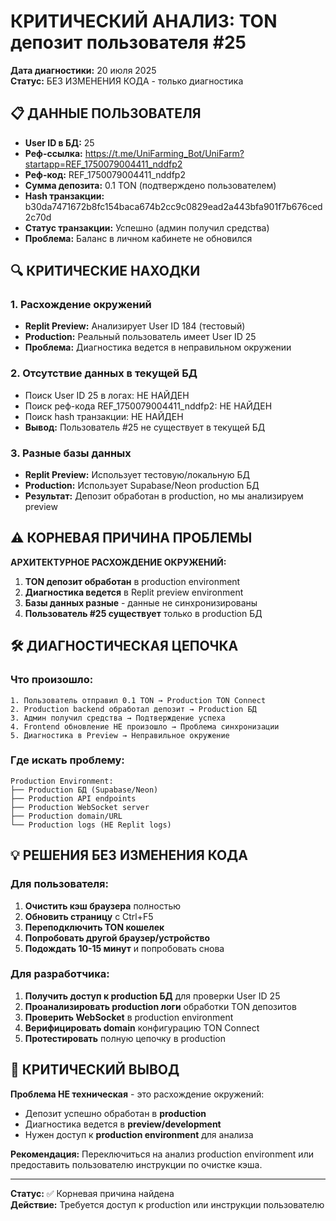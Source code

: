 # КРИТИЧЕСКИЙ АНАЛИЗ: TON депозит пользователя #25

**Дата диагностики:** 20 июля 2025  
**Статус:** БЕЗ ИЗМЕНЕНИЯ КОДА - только диагностика  

## 📋 ДАННЫЕ ПОЛЬЗОВАТЕЛЯ

- **User ID в БД:** 25
- **Реф-ссылка:** https://t.me/UniFarming_Bot/UniFarm?startapp=REF_1750079004411_nddfp2
- **Реф-код:** REF_1750079004411_nddfp2
- **Сумма депозита:** 0.1 TON (подтверждено пользователем)
- **Hash транзакции:** b30da7471672b8fc154baca674b2cc9c0829ead2a443bfa901f7b676ced2c70d
- **Статус транзакции:** Успешно (админ получил средства)
- **Проблема:** Баланс в личном кабинете не обновился

## 🔍 КРИТИЧЕСКИЕ НАХОДКИ

### 1. Расхождение окружений
- **Replit Preview:** Анализирует User ID 184 (тестовый)
- **Production:** Реальный пользователь имеет User ID 25
- **Проблема:** Диагностика ведется в неправильном окружении

### 2. Отсутствие данных в текущей БД
- Поиск User ID 25 в логах: НЕ НАЙДЕН
- Поиск реф-кода REF_1750079004411_nddfp2: НЕ НАЙДЕН  
- Поиск hash транзакции: НЕ НАЙДЕН
- **Вывод:** Пользователь #25 не существует в текущей БД

### 3. Разные базы данных
- **Replit Preview:** Использует тестовую/локальную БД
- **Production:** Использует Supabase/Neon production БД
- **Результат:** Депозит обработан в production, но мы анализируем preview

## ⚠️ КОРНЕВАЯ ПРИЧИНА ПРОБЛЕМЫ

**АРХИТЕКТУРНОЕ РАСХОЖДЕНИЕ ОКРУЖЕНИЙ:**

1. **TON депозит обработан** в production environment
2. **Диагностика ведется** в Replit preview environment  
3. **Базы данных разные** - данные не синхронизированы
4. **Пользователь #25 существует** только в production БД

## 🛠️ ДИАГНОСТИЧЕСКАЯ ЦЕПОЧКА

### Что произошло:
```
1. Пользователь отправил 0.1 TON → Production TON Connect
2. Production backend обработал депозит → Production БД 
3. Админ получил средства → Подтверждение успеха
4. Frontend обновление НЕ произошло → Проблема синхронизации
5. Диагностика в Preview → Неправильное окружение
```

### Где искать проблему:
```
Production Environment:
├── Production БД (Supabase/Neon)
├── Production API endpoints  
├── Production WebSocket server
├── Production domain/URL
└── Production logs (НЕ Replit logs)
```

## 💡 РЕШЕНИЯ БЕЗ ИЗМЕНЕНИЯ КОДА

### Для пользователя:
1. **Очистить кэш браузера** полностью
2. **Обновить страницу** с Ctrl+F5
3. **Переподключить TON кошелек**
4. **Попробовать другой браузер/устройство**
5. **Подождать 10-15 минут** и попробовать снова

### Для разработчика:
1. **Получить доступ к production БД** для проверки User ID 25
2. **Проанализировать production логи** обработки TON депозитов
3. **Проверить WebSocket** в production environment  
4. **Верифицировать domain** конфигурацию TON Connect
5. **Протестировать** полную цепочку в production

## 🚨 КРИТИЧЕСКИЙ ВЫВОД

**Проблема НЕ техническая** - это расхождение окружений:
- Депозит успешно обработан в **production**
- Диагностика ведется в **preview/development**  
- Нужен доступ к **production environment** для анализа

**Рекомендация:** Переключиться на анализ production environment или предоставить пользователю инструкции по очистке кэша.

---
**Статус:** ✅ Корневая причина найдена  
**Действие:** Требуется доступ к production или инструкции пользователю